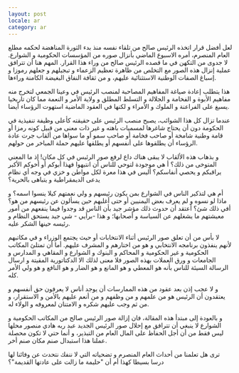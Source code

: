 ```yaml
---
layout: post
locale: ar
category: ar
---
```


لعل أفضل قرار اتخذه الرئيس صالح من تلقاء نفسه منذ بدء الثورة المناهضة لحكمه مطلع العام المنصرم، أمره الاسبوع الماضي بأنزال صوره من المؤسسات الحكومية و الشوارع. لا جدوى من التكهن في ما قصده الرئيس صالح من وراء هذا القرار. المهم هنا أن تترافق عملية إنزال هذه الصور مع التخلص من ظاهرة تعظيم الزعماء و تبجيلهم و جعلهم رموزا و إسباغ الصفات الوطنية الاستثنائية عليهم، و من ثقافة النفاق البغيضة الكامنة وراءها.

هذا يتطلب إعادة صياغة المفاهيم المصاحبة لمنصب الرئيس في وعينا الجمعي لتخرج منه مفاهيم الأبوة و الفخامة و الجلالة و التسلط المطلق و ولاية الأمر و النعمة مما كان تاريخيا يسبغ على الفراعنة و الملوك و الأمراء و لكنها في العقود الماضية استهوت الرؤساء أيضا.

عندما تزال  كل هذا الشوائب، يصبح منصب الرئيس على حقيقته كأعلى وظيفة تنفيذية في الحكومة دون أن يحتاج شاغرها لمسميات باهته  و غير ذات معنى من قبيل كونه رمزا أو قامة وطنية شامخة أو صاحب فخامة أو صاحب سمو أو ما سواها من ألقاب جرت عادة  الرؤساء أن يطلقوها على أنفسهم أو يطلقها عليهم حملة المباخر من حولهم. 

و بذهاب هذه الألقاب لا يبقى هناك داع لرفع صور الرئيس في كل مكان! إذ ما المعني المتوخى من ذلك؟
أ هي موجودة لتوحي للناس أن انتبهوا فهذا أبوكم أو أخوكم الأكبر يراقبكم و يحصي أنفاسكم؟ أليس في هذا معرة لكل مواطن و خزي في وجه أي نظام يدعى الديمقراطية و يتباهى بالحرية؟

أم هي لتذكير الناس في الشوارع بمن يكون رئيسهم و ولي نعمتهم كيلا ينسوا اسمه؟ و ماذا لو نسوه و لم يعرف بعض اليمنيين أو حتى أغلبهم حين يسألون عن رئيسهم من هو؟  أفي ذلك شئ؟ أعتقد أن حدوث  ذلك مؤشر جيد بأن الناس قد وجدوا فيما ينفعهم  من أمور معيشتهم ما يشغلهم عن السياسة و أصحابها؛ و هذا -برأيي - شي جيد يستحق النظام و رئيسه حينها الشكر عليه.

لا بأس من أن تعلق صور الرئيس أثناء الانتخابات أو حيث يجتمع الوزراء و في مكاتبهم لأنهم ينفذون برنامجه الانتخابي و هو من اختارهم و المشرف عليهم. أما أن تمتلئ المكاتب الحكومية و غير الحكومية و المحاكم و البنوك و الشوارع و المقاهي و المدارس و الجامعات و ورق العملات بهذه الصور فلا معنى لذلك الا الدكتاتورية المقيتة و ارسال الرسالة السيئة للناس بأنه هو المعطي و هو المانع و هو الضار و هو النافع و هو ولي الأمر كله.

و لا عجب إذن بعد عقود من هذه الممارسات أن يوجد أناس لا يعرفون حق أنفسهم و يعتقدون أن الرئيس هو من علمهم و من وظفهم  و من أنعم عليهم بالأمن و الاستقرار، و من ثم وجب عليهم شكره و الامتنان لمعروفه و الولاء له.

و بالعودة إلى مبتدأ هذه المقالة، فان إزالة صور الرئيس صالح من المكاتب الحكومية و الشوارع لا ينبغي أن تترافق مع إحلال صور الرئيس الجديد عبد ربه هادي منصور محلها ليس فقط من أن أجل الحفاظ على المال العام من التبذير، و أنما حتي لا تكون محصلة عملنا هذا استبدال صنم مكان صنم أخر.

ترى هل تعلمنا من أحداث العام المنصرم و تضحياته التي لا ننفك نتحدث عن وفائنا لها درسا بسيطا كهذا أم أن "حليمة ما زالت على عادتها القديمة"؟